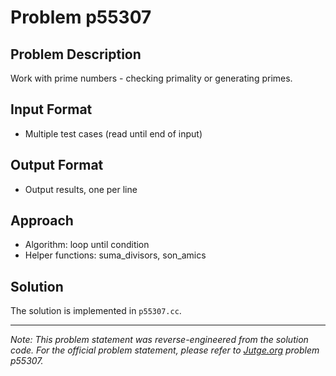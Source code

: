 # Problem p55307

## Problem Description

Work with prime numbers - checking primality or generating primes.

## Input Format

- Multiple test cases (read until end of input)

## Output Format

- Output results, one per line

## Approach

- Algorithm: loop until condition
- Helper functions: suma_divisors, son_amics

## Solution

The solution is implemented in `p55307.cc`.

---

*Note: This problem statement was reverse-engineered from the solution code. For the official problem statement, please refer to [Jutge.org](https://jutge.org/) problem p55307.*
